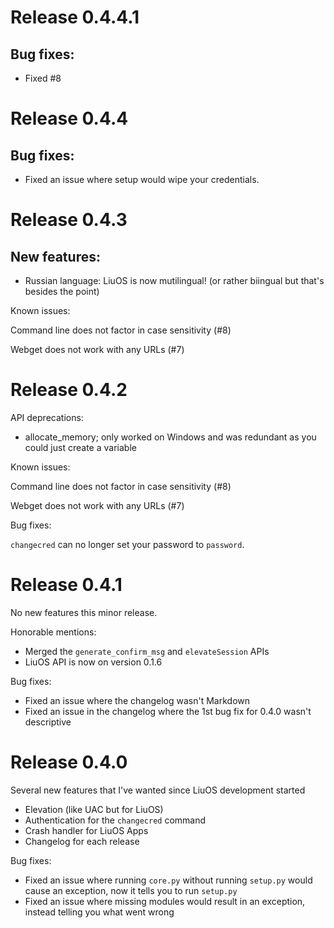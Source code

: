 # Release 0.4.4.1
## Bug fixes:

* Fixed #8

# Release 0.4.4
## Bug fixes:

* Fixed an issue where setup would wipe your credentials.


# Release 0.4.3
## New features:
* Russian language: LiuOS is now mutilingual! (or rather biingual but that's besides the point)

Known issues: 

Command line does not factor in case sensitivity (#8)

Webget does not work with any URLs (#7) 


# Release 0.4.2
API deprecations:
* allocate_memory; only worked on Windows and was redundant as you could just create a variable

Known issues: 

Command line does not factor in case sensitivity (#8)

Webget does not work with any URLs (#7) 

Bug fixes:

`changecred` can no longer set your password to `password`.

# Release 0.4.1
No new features this minor release.

Honorable mentions:
* Merged the `generate_confirm_msg` and `elevateSession` APIs
* LiuOS API is now on version 0.1.6

Bug fixes:
* Fixed an issue where the changelog wasn't Markdown
* Fixed an issue in the changelog where the 1st bug fix for 0.4.0 wasn't descriptive

# Release 0.4.0
Several new features that I've wanted since LiuOS development started
* Elevation (like UAC but for LiuOS)
* Authentication for the `changecred` command
* Crash handler for LiuOS Apps
* Changelog for each release

Bug fixes:
* Fixed an issue where running `core.py` without running `setup.py` would cause an exception, now it tells you to run `setup.py`
* Fixed an issue where missing modules would result in an exception, instead telling you what went wrong

